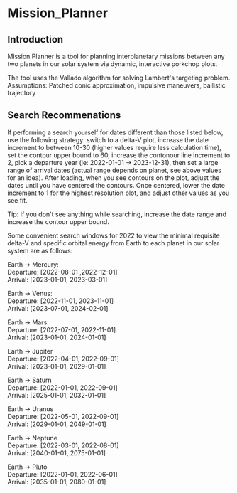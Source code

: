 # Mission_Planner

## Introduction
Mission Planner is a tool for planning interplanetary missions between any two planets in our solar system via dynamic, interactive porkchop plots. <br>

The tool uses the Vallado algorithm for solving Lambert's targeting problem.
Assumptions: Patched conic approximation, impulsive maneuvers, ballistic trajectory<br>

## Search Recommenations
If performing a search yourself for dates different than those listed below, use the following strategy:
switch to a delta-V plot, increase the date increment to between 10-30 (higher values require less calculation 
time), set the contour upper bound to 60, increase the contonour line increment to 2, pick a departure year 
(ie: 2022-01-01 -> 2023-12-31), then set a large range of arrival dates (actual range depends on planet, 
see above values for an idea). After loading, when you see contours on the plot, adjust the dates until you 
have centered the contours. Once centered, lower the date increment to 1 for the highest resolution plot,
and adjust other values as you see fit.<br>

Tip: If you don't see anything while searching, increase the date range and increase the contour upper bound.<br>

Some convenient search windows for 2022 to view the minimal requisite delta-V and specific orbital energy from Earth to each planet in our solar system are as follows:<br>

Earth -> Mercury:<br>
Departure: [2022-08-01 ,2022-12-01]<br>
Arrival: [2023-01-01, 2023-03-01]<br>

Earth -> Venus:<br>
Departure: [2022-11-01, 2023-11-01]<br>
Arrival: [2023-07-01, 2024-02-01]<br>

Earth -> Mars:<br>
Departure: [2022-07-01, 2022-11-01]<br>
Arrival: [2023-01-01, 2024-01-01]<br>

Earth -> Jupiter<br>
Departure: [2022-04-01, 2022-09-01]<br>
Arrival: [2023-01-01, 2029-01-01]<br>

Earth -> Saturn<br>
Departure: [2022-01-01, 2022-09-01]<br>
Arrival: [2025-01-01, 2032-01-01]<br>

Earth -> Uranus<br>
Departure: [2022-05-01, 2022-09-01]<br>
Arrival: [2029-01-01, 2049-01-01]<br>

Earth -> Neptune<br>
Departure: [2022-03-01, 2022-08-01]<br>
Arrival: [2040-01-01, 2075-01-01]<br>

Earth -> Pluto<br>
Departure: [2022-01-01, 2022-06-01]<br>
Arrival: [2035-01-01, 2080-01-01]<br>
